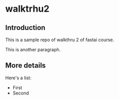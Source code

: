 # walktrhu2

## Introduction

This is a sample repo of walkthru 2 of fastai course.

This is another paragraph.

## More details

Here's a list:

- First
- Second
